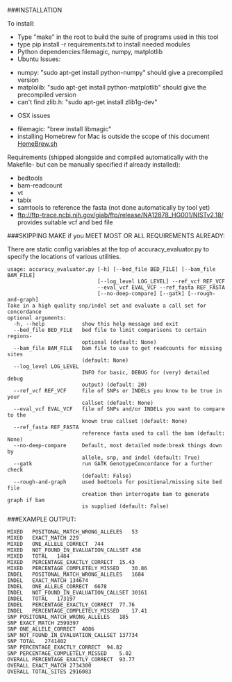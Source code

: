 ###INSTALLATION

To install:

* Type "make" in the root to build the suite of programs used in this tool
* type pip install -r requirements.txt to install needed modules
* Python dependencies:filemagic, numpy, matplotlib
* Ubuntu Issues:
- numpy: "sudo apt-get install python-numpy" should give a precompiled version 
- matplolib: "sudo apt-get install python-matplotlib" should give the precompiled version
- can't find zlib.h: "sudo apt-get install zlib1g-dev"
* OSX issues
- filemagic: "brew install libmagic"
- installing Homebrew for Mac is outside the scope of this document [HomeBrew.sh](http://brew.sh/)
 
Requirements (shipped alongside and compiled automatically with the Makefile- but can be manually specified if already installed):

* bedtools
* bam-readcount
* vt
* tabix
* samtools to reference the fasta (not done automatically by tool yet)
* ftp://ftp-trace.ncbi.nih.gov/giab/ftp/release/NA12878_HG001/NISTv2.18/ provides suitable vcf and bed file     

###SKIPPING MAKE if you MEET MOST OR ALL REQUIREMENTS ALREADY:

There are static config variables at the top of accuracy_evaluator.py to specify the locations of various utilities.

    usage: accuracy_evaluator.py [-h] [--bed_file BED_FILE] [--bam_file BAM_FILE]
                                 [--log_level LOG_LEVEL] --ref_vcf REF_VCF
                                 --eval_vcf EVAL_VCF --ref_fasta REF_FASTA
                                 [--no-deep-compare] [--gatk] [--rough-and-graph]
    Take in a high quality snp/indel set and evaluate a call set for concordance
    optional arguments:
      -h, --help            show this help message and exit
      --bed_file BED_FILE   bed file to limit comparisons to certain regions-
                            optional (default: None)
      --bam_file BAM_FILE   bam file to use to get readcounts for missing sites
                            (default: None)
      --log_level LOG_LEVEL
                            INFO for basic, DEBUG for (very) detailed debug
                            output) (default: 20)
      --ref_vcf REF_VCF     file of SNPs or INDELs you know to be true in your
                            callset (default: None)
      --eval_vcf EVAL_VCF   file of SNPs and/or INDELs you want to compare to the
                            known true callset (default: None)
      --ref_fasta REF_FASTA
                            reference fasta used to call the bam (default: None)
      --no-deep-compare     Default, most detailed mode:break things down by
                            allele, snp, and indel (default: True)
      --gatk                run GATK GenotypeConcordance for a further check
                            (default: False)
      --rough-and-graph     used bedtools for positional/missing site bed file
                            creation then interrogate bam to generate graph if bam
                            is supplied (default: False)


###EXAMPLE OUTPUT:

    MIXED   POSITONAL_MATCH_WRONG_ALLELES   53
    MIXED   EXACT_MATCH 229
    MIXED   ONE_ALLELE_CORRECT  744
    MIXED   NOT_FOUND_IN_EVALUATION_CALLSET 458
    MIXED   TOTAL   1484
    MIXED   PERCENTAGE_EXACTLY_CORRECT  15.43
    MIXED   PERCENTAGE_COMPLETELY_MISSED    30.86
    INDEL   POSITONAL_MATCH_WRONG_ALLELES   1684
    INDEL   EXACT_MATCH 134674
    INDEL   ONE_ALLELE_CORRECT  6678
    INDEL   NOT_FOUND_IN_EVALUATION_CALLSET 30161
    INDEL   TOTAL   173197
    INDEL   PERCENTAGE_EXACTLY_CORRECT  77.76
    INDEL   PERCENTAGE_COMPLETELY_MISSED    17.41
    SNP POSITONAL_MATCH_WRONG_ALLELES   185
    SNP EXACT_MATCH 2599397
    SNP ONE_ALLELE_CORRECT  4086
    SNP NOT_FOUND_IN_EVALUATION_CALLSET 137734
    SNP TOTAL   2741402
    SNP PERCENTAGE_EXACTLY_CORRECT  94.82
    SNP PERCENTAGE_COMPLETELY_MISSED    5.02
    OVERALL PERCENTAGE_EXACTLY_CORRECT  93.77
    OVERALL EXACT_MATCH 2734300
    OVERALL TOTAL_SITES 2916083
